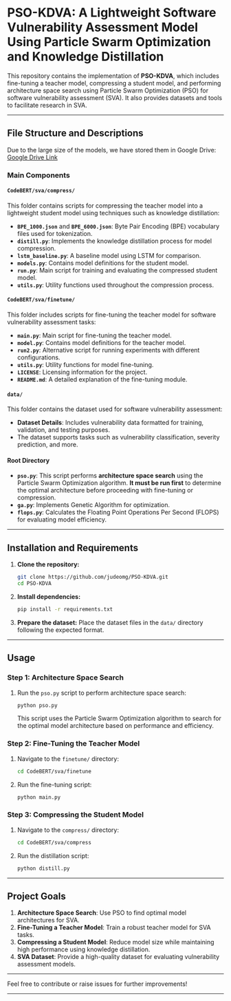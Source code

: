 # PSO-KDVA: A Lightweight Software Vulnerability Assessment Model Using Particle Swarm Optimization and Knowledge Distillation

This repository contains the implementation of **PSO-KDVA**, which includes fine-tuning a teacher model, compressing a student model, and performing architecture space search using Particle Swarm Optimization (PSO) for software vulnerability assessment (SVA). It also provides datasets and tools to facilitate research in SVA.

---

## File Structure and Descriptions

Due to the large size of the models, we have stored them in Google Drive: [Google Drive Link]([https://drive.google.com/drive/folders/1endc4u6qjaaOUJ0Sxks2PYGYeDC9mJ5p?usp=drive_link](https://drive.google.com/file/d/16ICMASiqac-Ht6oeg4AdcLYoJ9biP27c/view?usp=drive_link))



### Main Components

#### `CodeBERT/sva/compress/`
This folder contains scripts for compressing the teacher model into a lightweight student model using techniques such as knowledge distillation:
- **`BPE_1000.json`** and **`BPE_6000.json`**: Byte Pair Encoding (BPE) vocabulary files used for tokenization.
- **`distill.py`**: Implements the knowledge distillation process for model compression.
- **`lstm_baseline.py`**: A baseline model using LSTM for comparison.
- **`models.py`**: Contains model definitions for the student model.
- **`run.py`**: Main script for training and evaluating the compressed student model.
- **`utils.py`**: Utility functions used throughout the compression process.

#### `CodeBERT/sva/finetune/`
This folder includes scripts for fine-tuning the teacher model for software vulnerability assessment tasks:
- **`main.py`**: Main script for fine-tuning the teacher model.
- **`model.py`**: Contains model definitions for the teacher model.
- **`run2.py`**: Alternative script for running experiments with different configurations.
- **`utils.py`**: Utility functions for model fine-tuning.
- **`LICENSE`**: Licensing information for the project.
- **`README.md`**: A detailed explanation of the fine-tuning module.

#### `data/`
This folder contains the dataset used for software vulnerability assessment:
- **Dataset Details**: Includes vulnerability data formatted for training, validation, and testing purposes.
- The dataset supports tasks such as vulnerability classification, severity prediction, and more.

#### Root Directory
- **`pso.py`**: This script performs **architecture space search** using the Particle Swarm Optimization algorithm. **It must be run first** to determine the optimal architecture before proceeding with fine-tuning or compression.
- **`ga.py`**: Implements Genetic Algorithm for optimization.
- **`flops.py`**: Calculates the Floating Point Operations Per Second (FLOPS) for evaluating model efficiency.

---

## Installation and Requirements

1. **Clone the repository:**
   ```bash
   git clone https://github.com/judeomg/PSO-KDVA.git
   cd PSO-KDVA
   ```

2. **Install dependencies:**
   ```bash
   pip install -r requirements.txt
   ```

3. **Prepare the dataset:**
   Place the dataset files in the `data/` directory following the expected format.

---

## Usage

### Step 1: Architecture Space Search
1. Run the `pso.py` script to perform architecture space search:
   ```bash
   python pso.py
   ```
   This script uses the Particle Swarm Optimization algorithm to search for the optimal model architecture based on performance and efficiency.

### Step 2: Fine-Tuning the Teacher Model
1. Navigate to the `finetune/` directory:
   ```bash
   cd CodeBERT/sva/finetune
   ```

2. Run the fine-tuning script:
   ```bash
   python main.py
   ```

### Step 3: Compressing the Student Model
1. Navigate to the `compress/` directory:
   ```bash
   cd CodeBERT/sva/compress
   ```

2. Run the distillation script:
   ```bash
   python distill.py
   ```

---

## Project Goals

1. **Architecture Space Search**: Use PSO to find optimal model architectures for SVA.
2. **Fine-Tuning a Teacher Model**: Train a robust teacher model for SVA tasks.
3. **Compressing a Student Model**: Reduce model size while maintaining high performance using knowledge distillation.
4. **SVA Dataset**: Provide a high-quality dataset for evaluating vulnerability assessment models.

---

Feel free to contribute or raise issues for further improvements!

---

